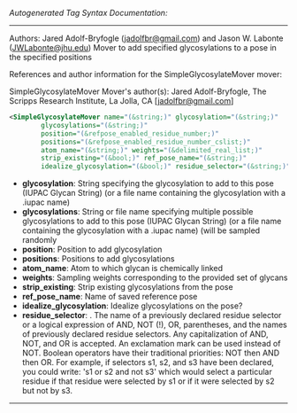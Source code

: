 <!-- THIS IS AN AUTOGENERATED FILE: Don't edit it directly, instead change the schema definition in the code itself. -->

_Autogenerated Tag Syntax Documentation:_

---
Authors: Jared Adolf-Bryfogle (jadolfbr@gmail.com) and Jason W. Labonte (JWLabonte@jhu.edu)
Mover to add specified glycosylations to a pose in the specified positions

References and author information for the SimpleGlycosylateMover mover:

SimpleGlycosylateMover Mover's author(s):
Jared Adolf-Bryfogle, The Scripps Research Institute, La Jolla, CA [jadolfbr@gmail.com]

```xml
<SimpleGlycosylateMover name="(&string;)" glycosylation="(&string;)"
        glycosylations="(&string;)"
        position="(&refpose_enabled_residue_number;)"
        positions="(&refpose_enabled_residue_number_cslist;)"
        atom_name="(&string;)" weights="(&delimited_real_list;)"
        strip_existing="(&bool;)" ref_pose_name="(&string;)"
        idealize_glycosylation="(&bool;)" residue_selector="(&string;)" />
```

-   **glycosylation**: String specifying the glycosylation to add to this pose (IUPAC Glycan String) (or a file name containing the glycosylation with a .iupac name)
-   **glycosylations**: String or file name specifying multiple possible glycosylations to add to this pose (IUPAC Glycan String) (or a file name containing the glycosylation with a .iupac name) (will be sampled randomly
-   **position**: Position to add glycosylation
-   **positions**: Positions to add glycosylations
-   **atom_name**: Atom to which glycan is chemically linked
-   **weights**: Sampling weights corresponding to the provided set of glycans
-   **strip_existing**: Strip existing glycosylations from the pose
-   **ref_pose_name**: Name of saved reference pose
-   **idealize_glycosylation**: Idealize glycosylations on the pose?
-   **residue_selector**: . The name of a previously declared residue selector or a logical expression of AND, NOT (!), OR, parentheses, and the names of previously declared residue selectors. Any capitalization of AND, NOT, and OR is accepted. An exclamation mark can be used instead of NOT. Boolean operators have their traditional priorities: NOT then AND then OR. For example, if selectors s1, s2, and s3 have been declared, you could write: 's1 or s2 and not s3' which would select a particular residue if that residue were selected by s1 or if it were selected by s2 but not by s3.

---
